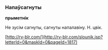 ### Напаўсагнуты
**прыметнік**

Не зусім сагнуты, сагнуты напалавіну. Н. цвік.

<a rel="author">[http://rv-blr.com/](http://rv-blr.com/slounik.jsp?letterId=0&maskId=0&pageId=1817)</a>
